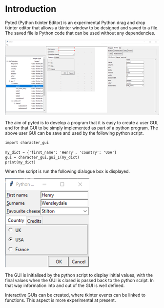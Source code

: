 # Introduction

Pyted (Python tkinter Editor) is an experimental Python drag and drop tkinter editor that allows a tkinter window to be
designed and saved to a file. The saved file is Python code that can be used without any dependencies.

![pyted_character_gui.py](pictures/2-3-character_gui.png) 

The aim of pyted is to develop a program that it is easy to create a user GUI, and for that GUI to be simply
implemented as part of a python program. The above user GUI can be save and used by the following python script.

    import character_gui

    my_dict = {'first_name': 'Henry', 'country': 'USA'}
    gui = character_gui.gui_1(my_dict)
    print(my_dict)

When the script is run the following dialogue box is displayed.

![character_gui](pictures/1-2-character_gui.png)

The GUI is initialised by the python script to display initial values, with the final values when the GUI is
closed is passed back to the python script. In that way information into and out of the GUI is well defined.

Interactive GUIs can be created, where tkinter events can be linked to functions. This aspect is more experimental
at present.